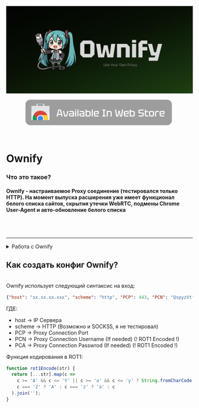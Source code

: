 <img src="https://github.com/0mnr0/ownify/blob/main/files/readme_title.png?raw=true">
<div align="center">
  <p align="center">
  <a href="https://chromewebstore.google.com/detail/ownify/aiipddepmffihjeoaailegfackjihajd">
    <img src="https://github.com/0mnr0/ownify/blob/main/gitFiles/GetFromPlayStore.png?raw=true" width="400">
  </a>
</p>

</div>
<br>

# Ownify 


<h3> Что это такое? </h2>
<h4> Ownify - настраиваемое Proxy соединение (тестировался только HTTP). На момент выпуска расширения уже имеет функционал белого списка сайтов, скрытия утечки WebRTC, подмены Chrome User-Agent и авто-обновление белого списка</h4>
<br><br>

***************

<details><summary>Работа с Ownify</summary>
  <h2> Откуда установить Ownify? </h2><br>
  Установка Ownify доступна на Chromium браузеры. Если будет ажиотаж - сделаю версию для FireFox :).
  https://chromewebstore.google.com/detail/ownify/aiipddepmffihjeoaailegfackjihajd
  <br><br>
  
***************
  <h2> Обзодит ли это расширение DPI фильтры ? </h2><br>
  Лично у меня - обходит. Но этом ожет зависеть от вашего провайдера, расположения сервера и других тысяч критериев <br><br>
  
***************
  <h2> Не работает соединение (не проходит траффик / ошибка прокси) </h2><br>
  Попробуйте протестировать curl с нужными параметрами. Если всё ещё не работает - напишите мне в Telegram: t.me/dsvl0 <br><br>
</details>


<h2> Как создать конфиг Ownify? </h2><br>
<span>Ownify использует следующий синтаксис на вход:</span> 

```json
{"host": "xx.xx.xx.xxx", "scheme": "http", "PCP": 443, "PCN": "QspyzVtfsobnf", "PCA": "ZpvsQbttxpse"}
```

ГДЕ:
  - host -> IP Сервера
  - scheme -> HTTP (Возможно и SOCKS5, я не тестировал)
  - PCP -> Proxy Connection Port
  - PCN -> Proxy Connection Username (If needed) (! ROT1 Encoded !)
  - PCA -> Proxy Connection Passwrod (If needed) (! ROT1 Encoded !)
  
Функция кодирования в ROT1:
```js
function rot1Encode(str) {
  return [...str].map(c =>
    c >= 'A' && c <= 'Y' || c >= 'a' && c <= 'y' ? String.fromCharCode(c.charCodeAt(0) + 1) :
    c === 'Z' ? 'A' : c === 'z' ? 'a' : c
  ).join('');
}
```
